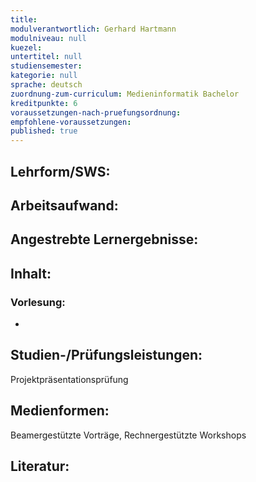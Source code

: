 ```yaml
---
title: 
modulverantwortlich: Gerhard Hartmann
modulniveau: null
kuezel: 
untertitel: null
studiensemester: 
kategorie: null
sprache: deutsch
zuordnung-zum-curriculum: Medieninformatik Bachelor
kreditpunkte: 6
voraussetzungen-nach-pruefungsordnung:
empfohlene-voraussetzungen: 
published: true
---
```


## Lehrform/SWS: 


## Arbeitsaufwand: 


## Angestrebte Lernergebnisse:


## Inhalt:

### Vorlesung:
- 
## Studien-/Prüfungsleistungen:
Projektpräsentationsprüfung

## Medienformen:
Beamergestützte Vorträge, Rechnergestützte  Workshops

## Literatur:
